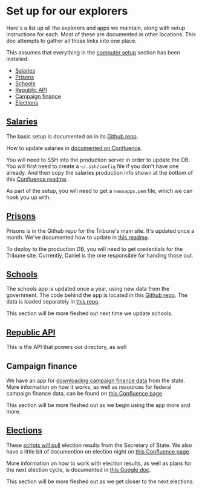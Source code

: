 # Set up for our explorers

Here's a list up all the explorers and apps we maintain, along with setup instructions for each. Most of these are documented in other locations. This doc attempts to gather all those links into one place.

This assumes that everything in the [computer setup](computer-setup.md) section has been installed.

<!-- START doctoc generated TOC please keep comment here to allow auto update -->
<!-- DON'T EDIT THIS SECTION, INSTEAD RE-RUN doctoc TO UPDATE -->


- [Salaries](#salaries)
- [Prisons](#prisons)
- [Schools](#schools)
- [Republic API](#republic-api)
- [Campaign finance](#campaign-finance)
- [Elections](#elections)

<!-- END doctoc generated TOC please keep comment here to allow auto update -->

## [Salaries](https://salaries.texastribune.org/)

The basic setup is documented on in its [Github repo](https://github.com/texastribune/salaries.texastribune.org).

How to update salaries in [documented on Confluence](https://wiki.texastribune.org/pages/viewpage.action?pageId=12420703).

You will need to SSH into the production server in order to update the DB. You will first need to create a `~/.ssh/config` file if you don't have one already. And then copy the salaries production info shown at the bottom of this [Confluence readme](https://wiki.texastribune.org/display/TECH/AWS+hosts0).

As part of the setup, you will need to get a `newsapps.pem` file, which we can hook you up with.

## [Prisons](https://www.texastribune.org/library/data/texas-prisons/)

Prisons is in the Github repo for the Tribune's main site. It's updated once a month. We've documented how to update in [this readme](https://github.com/texastribune/texastribune/tree/master/snollygoster/dataapps/prisons/scripts).

To deploy to the production DB, you will need to get credentials for the Tribune site. Currently, Daniel is the one responsible for handing those out.

## [Schools](https://schools.texastribune.org/)

The schools app is updated once a year, using new data from the government. The code behind the app is located in this [Github repo](https://github.com/texastribune/scuole). The data is loaded separately in [this repo](https://github.com/texastribune/scuole-data/).

This section will be more fleshed out next time we update schools.

## [Republic API](https://republic.texastribune.org/api/v1/)

This is the API that powers our directory, as well

## Campaign finance

We have an app for [downloading campaign finance data](https://github.com/texastribune/campaign-finance-viewer) from the state. More information on how it works, as well as resources for federal campaign finance data, can be found on [this Confluence page](https://wiki.texastribune.org/display/APPS/Ryan's+Brain#Ryan'sBrain-CampaignFinance).

This section will be more fleshed out as we begin using the app more and more.

## [Elections](https://apps.texastribune.org/elections/2018/texas-midterm-election-results)

These [scripts will pull](https://github.com/texastribune/sos-collector) election results from the Secretary of State. We also have a little bit of documention on election night on [this Confluence page](https://wiki.texastribune.org/display/APPS/Ryan's+Brain#Ryan'sBrain-ElectionNight).

More information on how to work with election results, as well as plans for the next election cycle, is documented in [this Google doc](https://docs.google.com/document/d/1UaUfQKH01QucTewv2p9fuQRx6JCO90PGaik91JilMZM/edit#heading=h.x2ziamsevlx).

This section will be more fleshed out as we get closer to the next elections.


